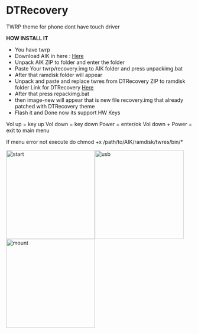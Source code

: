 # DTRecovery

TWRP theme for phone dont have touch driver

**HOW INSTALL IT**
- You have twrp
- Download AIK in here : [Here](https://github.com/osm0sis/Android-Image-Kitchen)
- Unpack AIK ZIP to folder and enter the folder
- Paste Your twrp/recovery.img to AIK folder and press unpackimg.bat
- After that ramdisk folder will appear
- Unpack and paste and replace twres from DTRecovery ZIP to ramdisk folder
 Link for DTRecovery [Here](https://github.com/Takumi123w/DTRecovery/archive/refs/heads/main.zip)
- After that press repackimg.bat
- then image-new will appear that is new file recovery.img that already patched with DTRecovery theme
- Flash it and Done now its support HW Keys

Vol up = key up
Vol down = key down
Power = enter/ok
Vol down + Power = exit to main menu

If menu error not execute do
chmod +x /path/to/AIK/ramdisk/twres/bin/*

<img width="240" alt="start" src="https://github.com/user-attachments/assets/168356c0-fdc2-4e76-8b22-6e03f35b8ad8" /><img width="240" alt="usb" src="https://github.com/user-attachments/assets/06ee6536-b36c-45b0-8e4b-b07badb547fb" /><img width="240" alt="mount" src="https://github.com/user-attachments/assets/0f054305-4267-42cb-ae6c-c6c9afa46118" />
